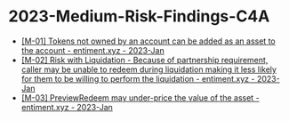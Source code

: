 # 2023-Medium-Risk-Findings-C4A
* [[M-01] Tokens not owned by an account can be added as an asset to the account - entiment.xyz - 2023-Jan](https://github.com/sherlock-audit/2023-01-sentiment-judging/issues/26)
* [[M-02] Risk with Liquidation - Because of partnership requirement, caller may be unable to redeem during liquidation making it less likely for them to be willing to perform the liquidation - entiment.xyz - 2023-Jan](https://github.com/sherlock-audit/2023-01-sentiment-judging/issues/20)
* [[M-03] PreviewRedeem may under-price the value of the asset - entiment.xyz - 2023-Jan](https://github.com/sherlock-audit/2023-01-sentiment-judging/issues/19)
